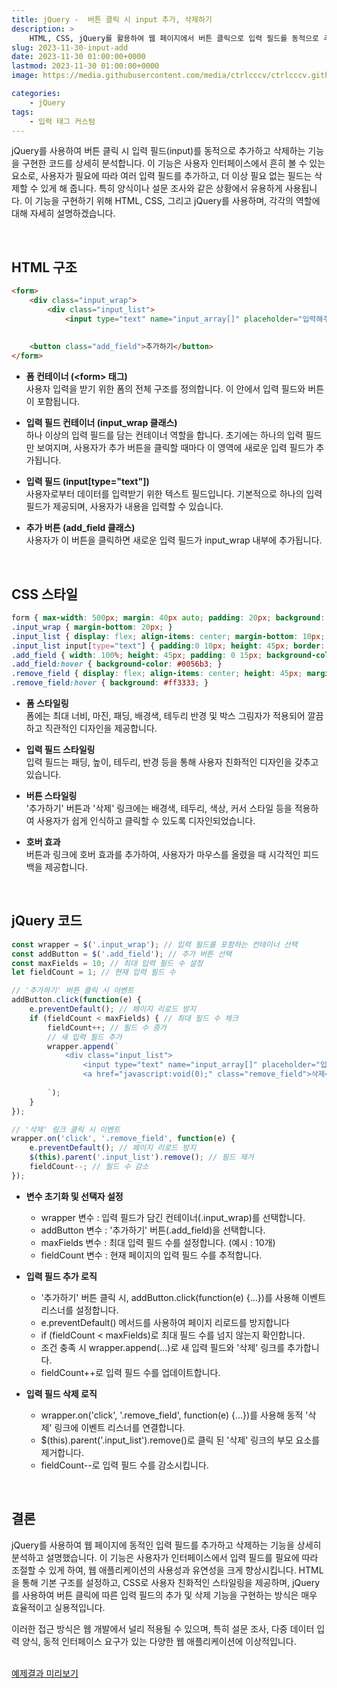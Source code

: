 ```yaml
---
title: jQuery -  버튼 클릭 시 input 추가, 삭제하기
description: >  
    HTML, CSS, jQuery를 활용하여 웹 페이지에서 버튼 클릭으로 입력 필드를 동적으로 추가하고 삭제하는 기능을 구현한 방법을 상세히 설명합니다. 이 기능은 설문 조사 및 다양한 양식에서 유용합니다.
slug: 2023-11-30-input-add
date: 2023-11-30 01:00:00+0000
lastmod: 2023-11-30 01:00:00+0000
image: https://media.githubusercontent.com/media/ctrlcccv/ctrlcccv.github.io/master/assets/img/post/2023-11-30-input-add.webp

categories:
    - jQuery
tags:
    - 입력 태그 커스텀
---
```

jQuery를 사용하여 버튼 클릭 시 입력 필드(input)를 동적으로 추가하고 삭제하는 기능을 구현한 코드를 상세히 분석합니다. 이 기능은 사용자 인터페이스에서 흔히 볼 수 있는 요소로, 사용자가 필요에 따라 여러 입력 필드를 추가하고, 더 이상 필요 없는 필드는 삭제할 수 있게 해 줍니다. 특히 양식이나 설문 조사와 같은 상황에서 유용하게 사용됩니다. 이 기능을 구현하기 위해 HTML, CSS, 그리고 jQuery를 사용하며, 각각의 역할에 대해 자세히 설명하겠습니다.    



<ins class="adsbygoogle"
     style="display:block; text-align:center;"
     data-ad-layout="in-article"
     data-ad-format="fluid"
     data-ad-client="ca-pub-8535540836842352"
     data-ad-slot="2974559225"></ins>
<script>
     (adsbygoogle = window.adsbygoogle || []).push({});
</script>


<br>

## HTML 구조
```html
<form>
    <div class="input_wrap">
        <div class="input_list">
            <input type="text" name="input_array[]" placeholder="입력해주세요." />
        
    
    <button class="add_field">추가하기</button>
</form>
```
* **폼 컨테이너 (&lt;form&gt; 태그)**  
사용자 입력을 받기 위한 폼의 전체 구조를 정의합니다. 이 안에서 입력 필드와 버튼이 포함됩니다.

* **입력 필드 컨테이너 (input_wrap 클래스)**  
하나 이상의 입력 필드를 담는 컨테이너 역할을 합니다. 초기에는 하나의 입력 필드만 보여지며, 사용자가 추가 버튼을 클릭할 때마다 이 영역에 새로운 입력 필드가 추가됩니다.

* **입력 필드 (input[type="text"])**   
사용자로부터 데이터를 입력받기 위한 텍스트 필드입니다. 기본적으로 하나의 입력 필드가 제공되며, 사용자가 내용을 입력할 수 있습니다.

* **추가 버튼 (add_field 클래스)**  
사용자가 이 버튼을 클릭하면 새로운 입력 필드가 input_wrap 내부에 추가됩니다.  

<br>

## CSS 스타일
```css
form { max-width: 500px; margin: 40px auto; padding: 20px; background: #fff; border-radius: 8px; box-shadow: 0 0 10px rgba(0,0,0,0.1); } 
.input_wrap { margin-bottom: 20px; } 
.input_list { display: flex; align-items: center; margin-bottom: 10px; } 
.input_list input[type="text"] { padding:0 10px; height: 45px; border: 1px solid #ddd; border-radius: 4px; flex-grow: 1; } 
.add_field { width: 100%; height: 45px; padding: 0 15px; background-color: #007bff; border: none; border-radius: 4px; color: white; cursor: pointer; transition: background-color 0.3s ease; } 
.add_field:hover { background-color: #0056b3; } 
.remove_field { display: flex; align-items: center; height: 45px; margin-left: 6px; padding:0 15px; background: #ff4d4d; border-radius:4px; color: #fff; cursor: pointer; text-decoration: none; } 
.remove_field:hover { background: #ff3333; } 
```
* **폼 스타일링**  
폼에는 최대 너비, 마진, 패딩, 배경색, 테두리 반경 및 박스 그림자가 적용되어 깔끔하고 직관적인 디자인을 제공합니다.

* **입력 필드 스타일링**  
입력 필드는 패딩, 높이, 테두리, 반경 등을 통해 사용자 친화적인 디자인을 갖추고 있습니다.

* **버튼 스타일링**  
'추가하기' 버튼과 '삭제' 링크에는 배경색, 테두리, 색상, 커서 스타일 등을 적용하여 사용자가 쉽게 인식하고 클릭할 수 있도록 디자인되었습니다.

* **호버 효과**    
버튼과 링크에 호버 효과를 추가하여, 사용자가 마우스를 올렸을 때 시각적인 피드백을 제공합니다.



<ins class="adsbygoogle"
     style="display:block; text-align:center;"
     data-ad-layout="in-article"
     data-ad-format="fluid"
     data-ad-client="ca-pub-8535540836842352"
     data-ad-slot="2974559225"></ins>
<script>
     (adsbygoogle = window.adsbygoogle || []).push({});
</script>


<br>

## jQuery 코드
```js
const wrapper = $('.input_wrap'); // 입력 필드를 포함하는 컨테이너 선택
const addButton = $('.add_field'); // 추가 버튼 선택
const maxFields = 10; // 최대 입력 필드 수 설정
let fieldCount = 1; // 현재 입력 필드 수

// '추가하기' 버튼 클릭 시 이벤트
addButton.click(function(e) {
    e.preventDefault(); // 페이지 리로드 방지
    if (fieldCount < maxFields) { // 최대 필드 수 체크
        fieldCount++; // 필드 수 증가
        // 새 입력 필드 추가
        wrapper.append(`
            <div class="input_list">
                <input type="text" name="input_array[]" placeholder="입력해주세요." />
                <a href="javascript:void(0);" class="remove_field">삭제</a>
            
        `);
    }
});

// '삭제' 링크 클릭 시 이벤트
wrapper.on('click', '.remove_field', function(e) {
    e.preventDefault(); // 페이지 리로드 방지
    $(this).parent('.input_list').remove(); // 필드 제거
    fieldCount--; // 필드 수 감소
});
```

* **변수 초기화 및 선택자 설정** 
  * wrapper 변수 : 입력 필드가 담긴 컨테이너(.input_wrap)를 선택합니다.
  * addButton 변수 : '추가하기' 버튼(.add_field)을 선택합니다.
  * maxFields 변수 : 최대 입력 필드 수를 설정합니다. (예시 : 10개)
  * fieldCount 변수 : 현재 페이지의 입력 필드 수를 추적합니다.

* **입력 필드 추가 로직**  
  * '추가하기' 버튼 클릭 시, addButton.click(function(e) {...})를 사용해 이벤트 리스너를 설정합니다.
  * e.preventDefault() 메서드를 사용하여 페이지 리로드를 방지합니다
  * if (fieldCount < maxFields)로 최대 필드 수를 넘지 않는지 확인합니다.
  * 조건 충족 시 wrapper.append(...)로 새 입력 필드와 '삭제' 링크를 추가합니다.
  * fieldCount++로 입력 필드 수를 업데이트합니다.

* **입력 필드 삭제 로직**  
  * wrapper.on('click', '.remove_field', function(e) {...})를 사용해 동적 '삭제' 링크에 이벤트 리스너를 연결합니다.
  * $(this).parent('.input_list').remove()로 클릭 된 '삭제' 링크의 부모 요소를 제거합니다.
  * fieldCount--로 입력 필드 수를 감소시킵니다.  

<br>

## 결론
jQuery를 사용하여 웹 페이지에 동적인 입력 필드를 추가하고 삭제하는 기능을 상세히 분석하고 설명했습니다. 이 기능은 사용자가 인터페이스에서 입력 필드를 필요에 따라 조절할 수 있게 하여, 웹 애플리케이션의 사용성과 유연성을 크게 향상시킵니다. HTML을 통해 기본 구조를 설정하고, CSS로 사용자 친화적인 스타일링을 제공하며, jQuery를 사용하여 버튼 클릭에 따른 입력 필드의 추가 및 삭제 기능을 구현하는 방식은 매우 효율적이고 실용적입니다.  

이러한 접근 방식은 웹 개발에서 널리 적용될 수 있으며, 특히 설문 조사, 다중 데이터 입력 양식, 동적 인터페이스 요구가 있는 다양한 웹 애플리케이션에 이상적입니다.   
<br>

<div class="btn_wrap">
    <a target="_blank" href="https://ctrlcccv.github.io/ctrlcccv-demo/2023-11-30-input-add/">예제결과 미리보기</a>
</div>


